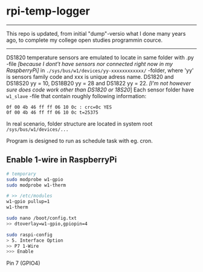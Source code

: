 # rpi-temp-logger

----

This repo is updated, from initial "dump"-versio what I done many years ago,
to complete my college open studies programmin cource.

----

DS1820 temperature sensors are emulated to locate in same folder with .py -file
*[because I dont't have sensors nor connected right now in my RaspberryPi]*
in `./sys/bus/w1/devices/yy-xxxxxxxxxxxx/` -folder, where 'yy' is sensors family code
and xxx is unique adress name. DS1820 and DS18S20 yy = 10, DS18B20 yy = 28 and DS1822 yy = 22.
*[I'm not however sure does code work other than DS1820 or 18S20*]
Each sensor folder have `w1_slave` -file that contain roughly following information:

```
0f 00 4b 46 ff ff 06 10 0c : crc=0c YES
0f 00 4b 46 ff ff 06 10 0c t=25375
```

In real scenario, folder structure are located in system root `/sys/bus/w1/devices/...`

Program is designed to run as schedule task with eg. cron.

## Enable 1-wire in RaspberryPi

```bash
# temporary
sudo modprobe w1-gpio
sudo modprobe w1-therm

# >> /etc/modules
w1-gpio pullup=1
w1-therm

sudo nano /boot/config.txt
>> dtoverlay=w1-gpio,gpiopin=4

sudo raspi-config
> 5. Interface Option
>> P7 1-Wire
>>> Enable
```

Pin 7 (GPIO4)